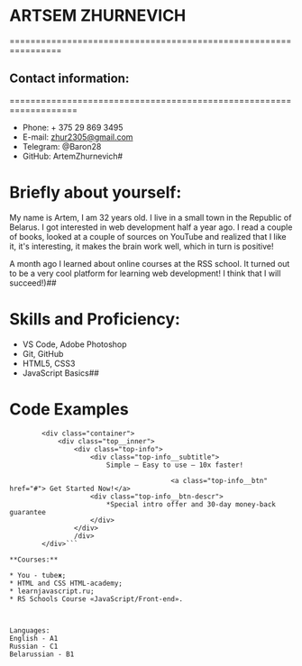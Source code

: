 # **ARTSEM ZHURNEVICH**
================================================================
## **Contact information:** 
===================================================================
* Phone: + 375 29 869 3495 
* E-mail: zhur2305@gmail.com 
* Telegram: @Baron28 
* GitHub: ArtemZhurnevich#

**Briefly about yourself:**
=====================================================================
My name is Artem, I am 32 years old. I live in a small town in the Republic of Belarus. I got interested in web development half a year ago. I read a couple of books, looked at a couple of sources on YouTube and realized that I like it, it's interesting, it makes the brain work well, which in turn is positive!

A month ago I learned about online courses at the RSS school. It turned out to be a very cool platform for learning web development! I think that I will succeed!)##

**Skills and Proficiency:**
==============================================================================
* VS Code, Adobe Photoshop
* Git, GitHub
* HTML5, CSS3
* JavaScript Basics##

**Code Examples**
================================================================================
```<section class="top">
		<div class="container">
			<div class="top__inner">
				<div class="top-info">
					<div class="top-info__subtitle">
						Simple – Easy to use – 10x faster!
					
										<a class="top-info__btn" href="#"> Get Started Now!</a>
					<div class="top-info__btn-descr">
						*Special intro offer and 30-day money-back guarantee
					</div>
				</div>
				/div>
		</div>```

**Courses:**

* You - tubeж;
* HTML and CSS HTML-academy;
* learnjavascript.ru;
* RS Schools Course «JavaScript/Front-end». 



Languages:
English - A1
Russian - С1
Belarussian - B1
